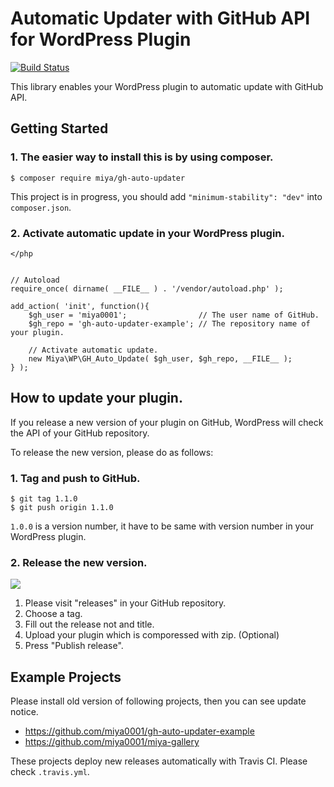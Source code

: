 # Automatic Updater with GitHub API for WordPress Plugin

[![Build Status](https://travis-ci.org/miya0001/gh-auto-updater.svg?branch=master)](https://travis-ci.org/miya0001/gh-auto-updater)

This library enables your WordPress plugin to automatic update with GitHub API.

## Getting Started

### 1. The easier way to install this is by using composer.

```
$ composer require miya/gh-auto-updater
```

This project is in progress, you should add `"minimum-stability": "dev"` into `composer.json`.

### 2. Activate automatic update in your WordPress plugin.

```
</php


// Autoload
require_once( dirname( __FILE__ ) . '/vendor/autoload.php' );

add_action( 'init', function(){
	$gh_user = 'miya0001';                // The user name of GitHub.
	$gh_repo = 'gh-auto-updater-example'; // The repository name of your plugin.

	// Activate automatic update.
	new Miya\WP\GH_Auto_Update( $gh_user, $gh_repo, __FILE__ );
} );
```

## How to update your plugin.

If you release a new version of your plugin on GitHub, WordPress will check the API of your GitHub repository.

To release the new version, please do as follows:

### 1. Tag and push to GitHub.

```
$ git tag 1.1.0
$ git push origin 1.1.0
```

`1.0.0` is a version number, it have to be same with version number in your WordPress plugin.

### 2. Release the new version.

![](https://www.evernote.com/l/ABVIG1PlajlJ5rfHivP4BJRELESS9uKndHAB/image.png)

1. Please visit "releases" in your GitHub repository.
2. Choose a tag.
3. Fill out the release not and title.
4. Upload your plugin which is comporessed with zip. (Optional)
5. Press "Publish release".

## Example Projects

Please install old version of following projects, then you can see update notice.

* https://github.com/miya0001/gh-auto-updater-example
* https://github.com/miya0001/miya-gallery

These projects deploy new releases automatically with Travis CI.
Please check `.travis.yml`.
